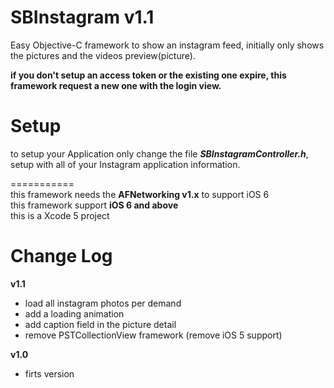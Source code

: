 SBInstagram v1.1
===========

Easy Objective-C framework to show an instagram feed, initially only shows the pictures and the videos preview(picture). 

**if you don't setup an access token or the existing one expire, this framework request a new one with the login view.**


Setup
===========


to setup your Application only change the file ***SBInstagramController.h***, setup with all of your Instagram application information.


===========  
this framework needs the **AFNetworking v1.x** to support iOS 6  
this framework support **iOS 6 and above**   
this is a Xcode 5 project


Change Log
===========

**v1.1**
- load all instagram photos per demand
- add a loading animation
- add caption field in the picture detail
- remove PSTCollectionView framework (remove iOS 5 support)


**v1.0**
- firts version


